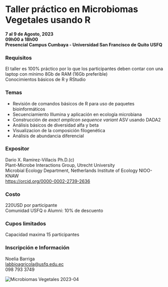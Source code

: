 # Taller práctico en Microbiomas Vegetales usando R

**7 al 9 de Agosto, 2023**  
**09h00 a 18h00**  
**Presencial Campus Cumbaya - Universidad San Francisco de Quito USFQ**

### Requisitos
El taller es 100% práctico por lo que los participantes deben contar con una laptop con mínimo 8Gb de RAM (16Gb preferible)  
Conocimientos básicos de R y RStudio

### Temas
* Revisión de comandos básicos de R para uso de paquetes bioinformáticos
* Secuenciamiento Illumina y aplicación en ecología microbiana
* Construcción de _exact amplicon sequence variant_ ASV usando DADA2
* Análisis básicos de diversidad alfa y beta 
* Visualizacion de la composición filogenética
* Análisis de abundancia diferencial

### Expositor
Dario X. Ramirez-Villacis Ph.D.(c)  
Plant-Microbe Interactions Group, Utrecht University  
Microbial Ecology Department, Netherlands Institute of Ecology NIOO-KNAW  
https://orcid.org/0000-0002-2739-2636

### Costo
220USD por participante  
Comunidad USFQ o Alumni: 10% de descuento 

### Cupos limitados
Capacidad maxima 15 participantes

### Inscripción e Información 
Noelia Barriga  
[labbioagricola@usfq.edu.ec](mailto:labbioagricola@usfq.edu.ec)  
098 793 3749

![Microbiomas Vegetales 2023-04](https://user-images.githubusercontent.com/65320918/223777780-a1c4272c-331a-4471-a89a-f3e4149a1772.jpg)

